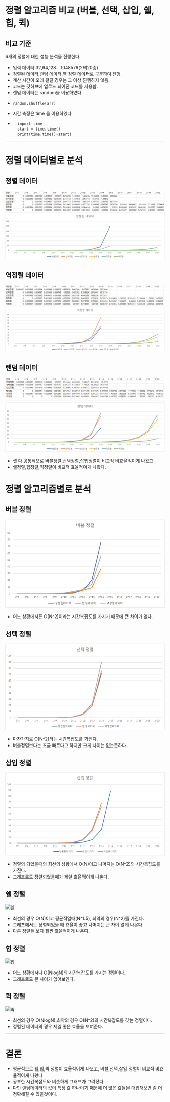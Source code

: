 # 정렬 알고리즘 비교 (버블, 선택, 삽입, 쉘, 힙, 퀵)

## 비교 기준

6개의 정렬에 대한 성능 분석을 진행한다.
- 입력 데이터:32,64,128....1048576(2의20승)
- 정렬된 데이터,랜덤 데이터,역 정렬 데이터로 구분하여 진행.
- 계산 시간이 오래 걸릴 경우는 그 이상 진행하지 않음.
- 코드는 깃허브에 업로드 되어진 코드를 사용함.
- 랜덤 데이터는 random을 이용하였다.
- ``` 
  random.shuffle(arr)
- 시간 측정은 time 을 이용하였다
- ``` 
    import time
    start = time.time()
    print(time.time()-start)
---
# 정렬 데이터별로 분석
## 정렬 데이터 
![정렬값](.img/정렬값.png)
![정렬](.img/정렬.png)


## 역정렬 데이터
![역정렬값](.img/역정렬값.png)
![역정렬](.img/역정렬.png)

## 랜덤 데이터
![랜덤값](.img/랜덤값.png)
![랜덤](.img/랜덤.png)

- 셋 다 공통적으로 버블정렬,선택정렬,삽입정렬이 비교적 비효율적이게 나왔고
- 쉘정렬,힙정렬,퀵정렬이 비교적 효율적이게 나왔다.

# 정렬 알고리즘별로 분석

## 버블 정렬
![버블](.img/버블.png)
- 어느 상황에서든 O(N^2)이라는 시간복잡도를 가지기 때문에 큰 차이가 없다.


## 선택 정렬
![선택](.img/선택.png)
- 마찬가지로 O(N^2)라는 시간복잡도를 가진다. 
- 버블정렬보다는 조금 빠르다고 하지만 크게 차이는 없는듯하다.

## 삽입 정렬
![삽입](.img/삽입.png)
- 정렬의 되었을때의 최선의 상황에서 O(N)이고 나머지는 O(N^2)의 시간복잡도를 가진다.
- 그래프로도 정렬되었을때가 제일 효율적이게 나온다.

## 쉘 정렬
![쉘](.img/쉘.png)
- 최선의 경우 O(N)이고 평균적일때(N^1.5), 최악의 경우(N^2)를 가진다.
- 그래프에서도 정렬되었을 때 효율이 좋고 나머지는 큰 차이 없게 나온다.
- 다른 정렬들 보다 훨씬 효율적이게 나온다.

## 힙 정렬
![힙](.img/힙.png)
- 어느 상황에서나 O(NlogN)의 시간복잡도를 가지는 정렬이다.
- 그래프로도 큰 차이가 없어보인다.
## 퀵 정렬
![퀵](.img/퀵.png)
- 최선의 경우 O(NlogN),최악의 경우 O(N^2)의 시간복잡도를 갖는 정렬이다.
- 정렬된 데이터의 경우 제일 좋은 효율을 보여준다. 

---
# 결론
- 평균적으로 쉘,힙,퀵 정렬이 효율적이게 나오고, 버블,선택,삽입 정렬이 비교적 비효율적이게 나왔다
- 공부한 시간복잡도와 비슷하게 그래프가 그려졌다. 
- 다만 랜덤데이터의 값이 특정 값 하나이기 때문에 더 많은 값들을 대입해보면 좀 더 정확해질 수 있을것이다.